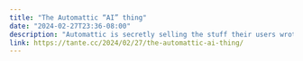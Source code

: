 ```yaml
---
title: "The Automattic “AI” thing"
date: "2024-02-27T23:36-08:00"
description: "Automattic is secretly selling the stuff their users wrote and drew and created to `AI` companies to fuck up the web a bit more for a few bucks.  But the problem goes deeper."
link: https://tante.cc/2024/02/27/the-automattic-ai-thing/
---
```

